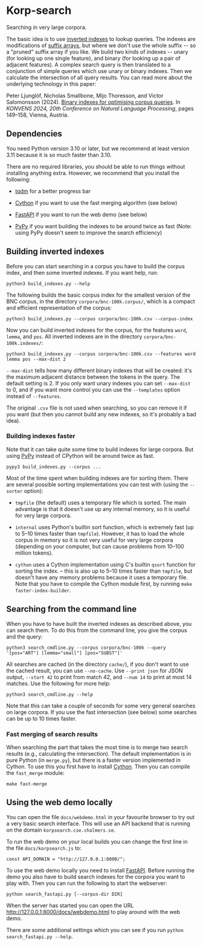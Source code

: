 
# Korp-search

Searching in very large corpora.

The basic idea is to use [inverted indexes](https://en.wikipedia.org/wiki/Inverted_index) to lookup queries.
The indexes are modifications of [suffix arrays](https://en.wikipedia.org/wiki/Suffix_array), but where we don't use the whole suffix -- so a "pruned" suffix array if you like.
We build two kinds of indexes -- unary (for looking up one single feature), and binary (for looking up a pair of adjacent features).
A complex search query is then translated to a conjunction of simple queries which use unary or binary indexes.
Then we calculate the intersection of all query results.
You can read more about the underlying technology in this paper:

Peter Ljunglöf, Nicholas Smallbone, Mijo Thoresson, and Victor Salomonsson (2024).
[Binary indexes for optimising corpus queries](https://aclanthology.org/2024.konvens-main.17/).
In *KONVENS 2024, 20th Conference on Natural Language Processing*, pages 149–158, Vienna, Austria.

## Dependencies

You need Python version 3.10 or later, but we recommend at least version 3.11 because it is so much faster than 3.10.

There are no required libraries, you should be able to run things without installing anything extra.
However, we recommend that you install the following:

- [tqdm](https://pypi.org/project/tqdm/) for a better progress bar

- [Cython](https://pypi.org/project/cython/) if you want to use the fast merging algorithm (see below)

- [FastAPI](https://pypi.org/project/fastapi/) if you want to run the web demo (see below)

- [PyPy](https://www.pypy.org/) if you want building the indexes to be around twice as fast
  (Note: using PyPy doesn't seem to improve the search efficiency)

## Building inverted indexes

Before you can start searching in a corpus you have to build the corpus index, and then some inverted indexes. If you want help, run:

    python3 build_indexes.py --help

The following builds the basic corpus index for the smallest version of the BNC corpus, in the directory `corpora/bnc-100k.corpus/`, which is a compact and efficient representation of the corpus:

    python3 build_indexes.py --corpus corpora/bnc-100k.csv --corpus-index

Now you can build inverted indexes for the corpus, for the features `word`, `lemma`, and `pos`. All inverted indexes are in the directory `corpora/bnc-100k.indexes/`:

    python3 build_indexes.py --corpus corpora/bnc-100k.csv --features word lemma pos --max-dist 2

`--max-dist` tells how many different binary indexes that will be created:
it's the maximum adjacent distance between the tokens in the query. The default setting is 2.
If you only want unary indexes you can set `--max-dist` to 0,
and if you want more control you can use the `--templates` option instead of `--features`.

The original `.csv` file is not used when searching, so you can remove it if you want
(but then you cannot build any new indexes, so it's probably a bad idea).

### Building indexes faster

Note that it can take quite some time to build indexes for large corpora.
But using [PyPy](https://www.pypy.org/) instead of CPython will be around twice as fast.

    pypy3 build_indexes.py --corpus ...

Most of the time spent when building indexes are for sorting them.
There are several possible sorting implementations you can test with (using the `--sorter` option):

- `tmpfile` (the default) uses a temporary file which is sorted.
  The main advantage is that it doesn't use up any internal memory, so it is useful for very large corpora.

- `internal` uses Python's builtin sort function, which is extremely fast
  (up to 5–10 times faster than `tmpfile`).
  However, it has to load the whole corpus in memory so it is not very useful for very large corpora
  (depending on your computer, but can cause problems from 10–100 million tokens).

- `cython` uses a Cython implementation using C's builtin `qsort` function for sorting the index.
  – this is also up to 5–10 times faster than `tmpfile`, but doesn't have any memory problems
  because it uses a temporary file.
  Note that you have to compile the Cython module first, by running `make faster-index-builder`.

## Searching from the command line

When you have to have built the inverted indexes as described above, you can search them.
To do this from the command line, you give the corpus and the query:

    python3 search_cmdline.py --corpus corpora/bnc-100k --query '[pos="ART"] [lemma="small"] [pos="SUBST"]'

All searches are cached (in the directory `cache/`), if you don't want to use the cached result, you can use `--no-cache`.
Use `--print json` for JSON output, `--start 42` to print from match 42, and `--num 14` to print at most 14 matches.
Use the following for more help:

    python3 search_cmdline.py --help

Note that this can take a couple of seconds for some very general searches on large corpora.
If you use the fast intersection (see below) some searches can be up to 10 times faster.

### Fast merging of search results

When searching the part that takes the most time is to merge two search results (e.g., calculating the intersection).
The default implementation is in pure Python (in `merge.py`), but there is a faster version implemented in Cython.
To use this you first have to install [Cython](https://cython.readthedocs.io/en/stable/src/quickstart/install.html).
Then you can compile the `fast_merge` module:

    make fast-merge


## Using the web demo locally

You can open the file `docs/webdemo.html` in your favourite browser to try out a very basic search interface.
This will use an API backend that is running on the domain `korpsearch.cse.chalmers.se`.

To run the web demo on your local builds you can change the first line in the file `docs/korpsearch.js` to:
```
const API_DOMAIN = "http://127.0.0.1:8000/";
```

To use the web demo locally you need to install [FastAPI](https://pypi.org/project/fastapi/).
Before running the demo you also have to build search indexes for the corpora you want to play with.
Then you can run the following to start the webserver:

    python search_fastapi.py [--corpus-dir DIR]

When the server has started you can open the URL <http://127.0.0.1:8000/docs/webdemo.html> to play around with the web demo.

There are some additional settings which you can see if you run `python search_fastapi.py --help`.

